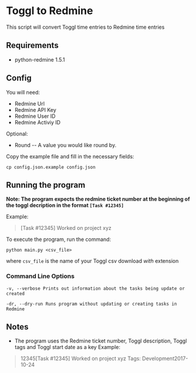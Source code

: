 # Toggl to Redmine
This script will convert Toggl time entries to Redmine time entries

## Requirements
* python-redmine 1.5.1

## Config
You will need:
* Redmine Url
* Redmine API Key
* Redmine User ID
* Redmine Activiy ID

Optional:
* Round -- A value you would like round by.

Copy the example file and fill in the necessary fields:
```
cp config.json.example config.json
```

## Running the program
**Note: The program expects the redmine ticket number at the beginning of the toggl
decription in the format `[Task #12345]`**

Example:
> [Task #12345] Worked on project xyz

To execute the program, run the command:
```
python main.py <csv_file>
```
where `csv_file` is the name of your Toggl csv download *with* extension

### Command Line Options
```
-v, --verbose Prints out information about the tasks being update or created
```
```
-dr, --dry-run Runs program without updating or creating tasks in Redmine
```

## Notes
* The program uses the Redmine ticket number, Toggl description, Toggl tags
and Toggl start date as a key
Example:
> 12345[Task #12345] Worked on project xyz Tags: Development2017-10-24
